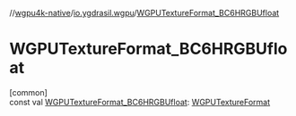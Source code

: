 //[wgpu4k-native](../../index.md)/[io.ygdrasil.wgpu](index.md)/[WGPUTextureFormat_BC6HRGBUfloat](-w-g-p-u-texture-format_-b-c6-h-r-g-b-ufloat.md)

# WGPUTextureFormat_BC6HRGBUfloat

[common]\
const val [WGPUTextureFormat_BC6HRGBUfloat](-w-g-p-u-texture-format_-b-c6-h-r-g-b-ufloat.md): [WGPUTextureFormat](-w-g-p-u-texture-format/index.md)